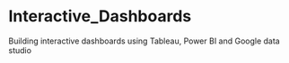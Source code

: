 # Interactive_Dashboards
Building interactive dashboards using Tableau, Power BI and Google data studio

